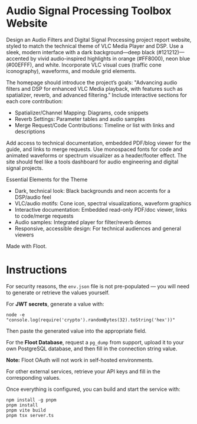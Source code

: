 # Audio Signal Processing Toolbox Website
        
Design an Audio Filters and Digital Signal Processing project report website, styled to match the technical theme of VLC Media Player and DSP. Use a sleek, modern interface with a dark background—deep black (#121212)—accented by vivid audio-inspired highlights in orange (#FF8000), neon blue (#00EFFF), and white. Incorporate VLC visual cues (traffic cone iconography), waveforms, and module grid elements.

The homepage should introduce the project’s goals: "Advancing audio filters and DSP for enhanced VLC Media playback, with features such as spatializer, reverb, and advanced filtering." Include interactive sections for each core contribution:
* Spatializer/Channel Mapping: Diagrams, code snippets
* Reverb Settings: Parameter tables and audio samples
* Merge Request/Code Contributions: Timeline or list with links and descriptions

Add access to technical documentation, embedded PDF/blog viewer for the guide, and links to merge requests. Use monospaced fonts for code and animated waveforms or spectrum visualizer as a header/footer effect. The site should feel like a tools dashboard for audio engineering and digital signal projects.

Essential Elements for the Theme
* Dark, technical look: Black backgrounds and neon accents for a DSP/audio feel
* VLC/audio motifs: Cone icon, spectral visualizations, waveform graphics
* Interactive documentation: Embedded read-only PDF/doc viewer, links to code/merge requests
* Audio samples: Integrated player for filter/reverb demos
* Responsive, accessible design: For technical audiences and general viewers

Made with Floot.

# Instructions

For security reasons, the `env.json` file is not pre-populated — you will need to generate or retrieve the values yourself.  

For **JWT secrets**, generate a value with:  

```
node -e "console.log(require('crypto').randomBytes(32).toString('hex'))"
```

Then paste the generated value into the appropriate field.  

For the **Floot Database**, request a `pg_dump` from support, upload it to your own PostgreSQL database, and then fill in the connection string value.  

**Note:** Floot OAuth will not work in self-hosted environments.  

For other external services, retrieve your API keys and fill in the corresponding values.  

Once everything is configured, you can build and start the service with:  

```
npm install -g pnpm
pnpm install
pnpm vite build
pnpm tsx server.ts
```
